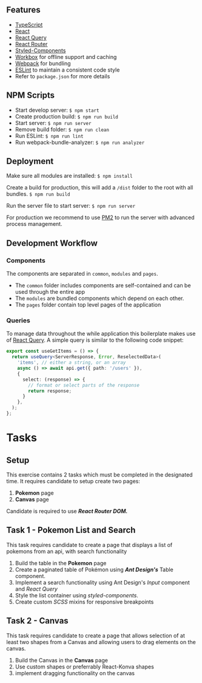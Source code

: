 ## Features
* [TypeScript](https://www.typescriptlang.org/)
* [React](https://reactjs.org/)
* [React Query](https://react-query.tanstack.com/)
* [React Router](https://reacttraining.com/react-router/)
* [Styled-Components](https://www.styled-components.com)
* [Workbox](https://developers.google.com/web/tools/workbox/) for offline support and caching
* [Webpack](https://webpack.js.org/) for bundling
* [ESLint](http://eslint.org) to maintain a consistent code style
* Refer to `package.json` for more details

## NPM Scripts
* Start develop server: `$ npm start`
* Create production build: `$ npm run build`
* Start server: `$ npm run server`
* Remove build folder: `$ npm run clean`
* Run ESLint: `$ npm run lint`
* Run webpack-bundle-analyzer: `$ npm run analyzer`

## Deployment
Make sure all modules are installed:
`$ npm install`

Create a build for production, this will add a `/dist` folder to the root with all bundles.
`$ npm run build`

Run the server file to start server:
`$ npm run server`

For production we recommend to use [PM2](http://pm2.keymetrics.io/) to run the server with advanced process management.

## Development Workflow
### Components
The components are separated in `common`, `modules` and `pages`.
- The `common` folder includes components are self-contained and can be used through the entire app
- The `modules` are bundled components which depend on each other.
- The `pages` folder contain top level pages of the application

### Queries
To manage data throughout the while application this boilerplate makes use of [React Query](https://react-query.tanstack.com/). A simple query is similar to the following code snippet:

```typescript
export const useGetItems = () => {
  return useQuery<ServerResponse, Error, ReselectedData>(
    'items', // either a string, or an array
    async () => await api.get({ path: '/users' }),
    {
      select: (response) => {
        // format or select parts of the response
        return response;
      }
    },
  );
};
```



# Tasks

## Setup
This exercise contains 2 tasks which must be completed in the designated time. It requires candidate to setup create two pages:

1. **Pokemon** page
2. **Canvas** page

Candidate is required to use _**React Router DOM.**_


## Task 1 - Pokemon List and Search

This task requires candidate to create a page that displays a list of pokemons from an api, with search functionality

1. Build the table in the **Pokemon** page
2. Create a paginated table of Pokémon using _**Ant Design's**_ Table component.
2. Implement a search functionality using Ant Design's _Input_ component and _React Query_
3. Style the list container using _styled-components_.
4. Create custom _SCSS_ mixins for responsive breakpoints


## Task 2 - Canvas

This task requires candidate to create a page that allows selection of at least two shapes from a Canvas and allowing users to drag elements on the canvas.

1. Build the Canvas in the **Canvas** page
2. Use custom shapes or preferrably React-Konva shapes
3. implement dragging functionality on the canvas